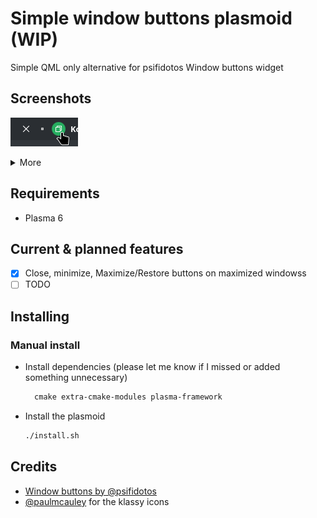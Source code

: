 # Simple window buttons plasmoid (WIP)

Simple QML only alternative for psifidotos Window buttons widget

## Screenshots

![expanded](screenshots/zoom.png)

<details>
    <summary>More</summary>

Maximized window

![tooltip](screenshots/maximized.png)
</details>

## Requirements

* Plasma 6

## Current & planned features

* [x] Close, minimize, Maximize/Restore buttons on maximized windowss
* [ ] TODO

## Installing

### Manual install

* Install dependencies (please let me know if I missed or added something unnecessary)

  ```txt
    cmake extra-cmake-modules plasma-framework
  ```

* Install the plasmoid

  ```sh
  ./install.sh
  ```

## Credits

* [Window buttons by @psifidotos](https://github.com/psifidotos/applet-window-buttons)
* [@paulmcauley](https://github.com/paulmcauley/klassy-icons) for the klassy icons
